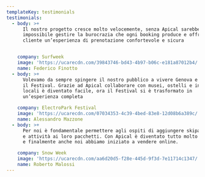 ```yaml
---
templateKey: testimonials
testimonials:
  - body: >+
      Il nostro progetto cresce molto velocemente, senza Apical sarebbe
      impossibile gestire la burocrazia che ogni booking produce e offrire al
      cliente un’esperienza di prenotazione confortevole e sicura 


    company: Surfweek
    image: 'https://ucarecdn.com/39843746-bd43-4b97-b06c-e181a87012b4/'
    name: Federico Finotto
  - body: >+
      Volevamo da sempre spingere il nostro pubblico a vivere Genova e non solo
      il Festival. Grazie ad Apical collaborare con musei, ostelli e iniziative
      locali è diventato facile, ora il Festival si è trasformato in
      un’esperienza completa

    company: ElectroPark Festival
    image: 'https://ucarecdn.com/07034353-4c39-4bed-83e8-12d08b6a389c/'
    name: Alessandro Mazzone
  - body: >+
      Per noi è fondamentale permettere agli ospiti di aggiungere skipass, cene
      e attività ai loro pacchetti. Con Apical è diventato tutto molto semplice
      e finalmente anche noi abbiamo iniziato a vendere online.

    company: Snow Week
    image: 'https://ucarecdn.com/aa6d20d5-f28e-445d-9f3d-7e11714c1347/'
    name: Roberto Malossi
---
```


